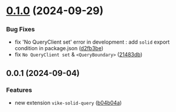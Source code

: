 # [0.1.0](https://github.com/vikejs/vike-solid/compare/vike-solid-query@0.0.1...vike-solid-query@0.1.0) (2024-09-29)


### Bug Fixes

* fix 'No QueryClient set' error in development : add `solid` export condition in package.json ([d2fb3be](https://github.com/vikejs/vike-solid/commit/d2fb3bedc71176bf387b05772036b7a664a8672d))
* fix `No QueryClient set` & `<QueryBoundary>` ([21483db](https://github.com/vikejs/vike-solid/commit/21483dbcf884fe10dc24b21c29e059716ea6a7a9))



## 0.0.1 (2024-09-04)


### Features

* new extension `vike-solid-query` ([b04b04a](https://github.com/vikejs/vike-solid/commit/b04b04a044c992785f827bf28406c075e1a58eff))



